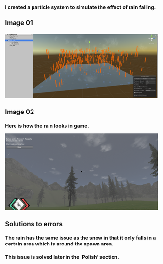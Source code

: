 ### I created a particle system to simulate the effect of rain falling.

## Image 01

###
<img src="images/rain01.png" alt="">

## Image 02

### Here is how the rain looks in game.
<img src="images/rain02.png" alt="">



## Solutions to errors

### The rain has the same issue as the snow in that it only falls in a certain area which is around the spawn area.

### This issue is solved later in the 'Polish' section.